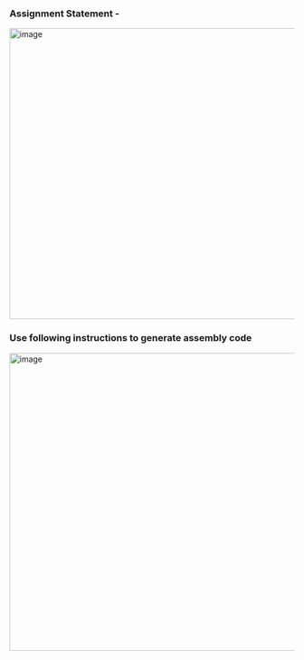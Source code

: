 ### Assignment Statement -
<img width="515" alt="image" src="https://github.com/jaya117/gitlearn_new/assets/139655462/52ae99c4-39d6-47b1-93fe-07b1ebcf86e9">

### Use following instructions to generate assembly code 
<img width="527" alt="image" src="https://github.com/jaya117/gitlearn_new/assets/139655462/145dae15-ad55-415c-9021-2cda91d61a70">

